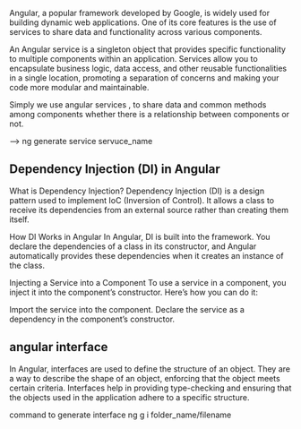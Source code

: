 
Angular, a popular framework developed by Google, is widely used for building dynamic web applications. One of its core features is the use of services to share data and functionality across various components.

An Angular service is a singleton object that provides specific functionality to multiple components within an application. Services allow you to encapsulate business logic, data access, and other reusable functionalities in a single location, promoting a separation of concerns and making your code more modular and maintainable.

Simply we use angular services , to share data and common methods among components whether there is a relationship between components or not.

--> ng generate service servuce_name

Dependency Injection (DI) in Angular
------------------------------------
What is Dependency Injection?
Dependency Injection (DI) is a design pattern used to implement IoC (Inversion of Control). It allows a class to receive its dependencies from an external source rather than creating them itself.

How DI Works in Angular
In Angular, DI is built into the framework. You declare the dependencies of a class in its constructor, and Angular automatically provides these dependencies when it creates an instance of the class.

Injecting a Service into a Component
To use a service in a component, you inject it into the component’s constructor. Here’s how you can do it:

Import the service into the component.
Declare the service as a dependency in the component’s constructor.


angular interface
--------------------
In Angular, interfaces are used to define the structure of an object. They are a way to describe the shape of an object, enforcing that the object meets certain criteria. Interfaces help in providing type-checking and ensuring that the objects used in the application adhere to a specific structure.


command to generate interface
ng g i folder_name/filename


